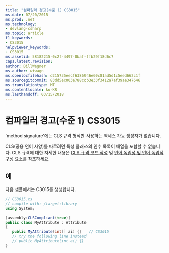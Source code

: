 ```yaml
---
title: "컴파일러 경고(수준 1) CS3015"
ms.date: 07/20/2015
ms.prod: .net
ms.technology:
- devlang-csharp
ms.topic: article
f1_keywords:
- CS3015
helpviewer_keywords:
- CS3015
ms.assetid: 58182215-0c2f-4497-8baf-ffb29f18d6c7
caps.latest.revision: 
author: BillWagner
ms.author: wiwagn
ms.openlocfilehash: d215735eecf6386946e60c81ad5d1c5eed662c1f
ms.sourcegitcommit: 83dd5ec003e788ccb3e33f3412a7af39ae347646
ms.translationtype: MT
ms.contentlocale: ko-KR
ms.lasthandoff: 03/15/2018
---
```

# <a name="compiler-warning-level-1-cs3015"></a>컴파일러 경고(수준 1) CS3015
'method signature'에는 CLS 규격 형식만 사용하는 액세스 가능 생성자가 없습니다.  
  
 CLS(공용 언어 사양)를 따르려면 특성 클래스의 인수 목록이 배열을 포함할 수 없습니다. CLS 규격에 대한 자세한 내용은 [CLS 규격 코드 작성](http://msdn.microsoft.com/library/4c705105-69a2-4e5e-b24e-0633bc32c7f3) 및 [언어 독립성 및 언어 독립적 구성 요소](../../../docs/standard/language-independence-and-language-independent-components.md)를 참조하세요.  
  
## <a name="example"></a>예  
 다음 샘플에서는 C3015를 생성합니다.  
  
```csharp  
// CS3015.cs  
// compile with: /target:library  
using System;  
  
[assembly:CLSCompliant(true)]  
public class MyAttribute : Attribute  
{  
   public MyAttribute(int[] ai) {}   // CS3015  
   // try the following line instead  
   // public MyAttribute(int ai) {}  
}  
```
